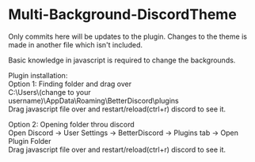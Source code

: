 # Multi-Background-DiscordTheme
Only commits here will be updates to the plugin. Changes to the theme is made in another file which isn't included.

Basic knowledge in javascript is required to change the backgrounds.

<p>
Plugin installation:<br>
Option 1: Finding folder and drag over<br>
C:\Users\(change to your username)\AppData\Roaming\BetterDiscord\plugins<br>
Drag javascript file over and restart/reload(ctrl+r) discord to see it.
</p>
<p>
Option 2: Opening folder throu discord<br>
Open Discord -> User Settings -> BetterDiscord -> Plugins tab -> Open Plugin Folder<br>
Drag javascript file over and restart/reload(ctrl+r) discord to see it.
</p>
